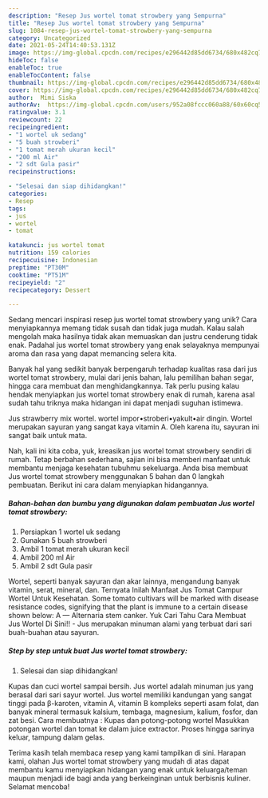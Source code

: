 ```yaml
---
description: "Resep Jus wortel tomat strowbery yang Sempurna"
title: "Resep Jus wortel tomat strowbery yang Sempurna"
slug: 1084-resep-jus-wortel-tomat-strowbery-yang-sempurna
category: Uncategorized
date: 2021-05-24T14:40:53.131Z
image: https://img-global.cpcdn.com/recipes/e296442d85dd6734/680x482cq70/jus-wortel-tomat-strowbery-foto-resep-utama.jpg
hideToc: false
enableToc: true
enableTocContent: false
thumbnail: https://img-global.cpcdn.com/recipes/e296442d85dd6734/680x482cq70/jus-wortel-tomat-strowbery-foto-resep-utama.jpg
cover: https://img-global.cpcdn.com/recipes/e296442d85dd6734/680x482cq70/jus-wortel-tomat-strowbery-foto-resep-utama.jpg
author:  Mimi Siska
authorAv:  https://img-global.cpcdn.com/users/952a08fccc060a88/60x60cq50/avatar.jpg
ratingvalue: 3.1
reviewcount: 22
recipeingredient:
- "1 wortel uk sedang"
- "5 buah strowberi"
- "1 tomat merah ukuran kecil"
- "200 ml Air"
- "2 sdt Gula pasir"
recipeinstructions:

- "Selesai dan siap dihidangkan!"
categories:
- Resep
tags:
- jus
- wortel
- tomat

katakunci: jus wortel tomat 
nutrition: 159 calories
recipecuisine: Indonesian
preptime: "PT30M"
cooktime: "PT51M"
recipeyield: "2"
recipecategory: Dessert

---
```



Sedang mencari inspirasi resep jus wortel tomat strowbery yang unik? Cara menyiapkannya memang tidak susah dan tidak juga mudah. Kalau salah mengolah maka hasilnya tidak akan memuaskan dan justru cenderung tidak enak. Padahal jus wortel tomat strowbery yang enak selayaknya mempunyai aroma dan rasa yang dapat memancing selera kita.


Banyak hal yang sedikit banyak berpengaruh terhadap kualitas rasa dari jus wortel tomat strowbery, mulai dari jenis bahan, lalu pemilihan bahan segar, hingga cara membuat dan menghidangkannya. Tak perlu pusing kalau hendak menyiapkan jus wortel tomat strowbery enak di rumah, karena asal sudah tahu triknya maka hidangan ini dapat menjadi suguhan istimewa.

Jus strawberry mix wortel. wortel impor•stroberi•yakult•air dingin. Wortel merupakan sayuran yang sangat kaya vitamin A. Oleh karena itu, sayuran ini sangat baik untuk mata.


Nah, kali ini kita coba, yuk, kreasikan jus wortel tomat strowbery sendiri di rumah. Tetap berbahan sederhana, sajian ini bisa memberi manfaat untuk membantu menjaga kesehatan tubuhmu sekeluarga. Anda bisa membuat Jus wortel tomat strowbery menggunakan 5 bahan dan 0 langkah pembuatan. Berikut ini cara dalam menyiapkan hidangannya.

<!--inarticleads1-->

##### Bahan-bahan dan bumbu yang digunakan dalam pembuatan Jus wortel tomat strowbery:

1. Persiapkan 1 wortel uk sedang
1. Gunakan 5 buah strowberi
1. Ambil 1 tomat merah ukuran kecil
1. Ambil 200 ml Air
1. Ambil 2 sdt Gula pasir


Wortel, seperti banyak sayuran dan akar lainnya, mengandung banyak vitamin, serat, mineral, dan. Ternyata Inilah Manfaat Jus Tomat Campur Wortel Untuk Kesehatan. Some tomato cultivars will be marked with disease resistance codes, signifying that the plant is immune to a certain disease shown below: A — Alternaria stem canker. Yuk Cari Tahu Cara Membuat Jus Wortel Di Sini!! - Jus merupakan minuman alami yang terbuat dari sari buah-buahan atau sayuran. 

<!--inarticleads2-->

##### Step by step untuk buat Jus wortel tomat strowbery:


1. Selesai dan siap dihidangkan!

Kupas dan cuci wortel sampai bersih. Jus wortel adalah minuman jus yang berasal dari sari sayur wortel. Jus wortel memiliki kandungan yang sangat tinggi pada β-karoten, vitamin A, vitamin B kompleks seperti asam folat, dan banyak mineral termasuk kalsium, tembaga, magnesium, kalium, fosfor, dan zat besi. Cara membuatnya : Kupas dan potong-potong wortel Masukkan potongan wortel dan tomat ke dalam juice extractor. Proses hingga sarinya keluar, tampung dalam gelas. 

Terima kasih telah membaca resep yang kami tampilkan di sini. Harapan kami, olahan Jus wortel tomat strowbery yang mudah di atas dapat membantu kamu menyiapkan hidangan yang enak untuk keluarga/teman maupun menjadi ide bagi anda yang berkeinginan untuk berbisnis kuliner. Selamat mencoba!
